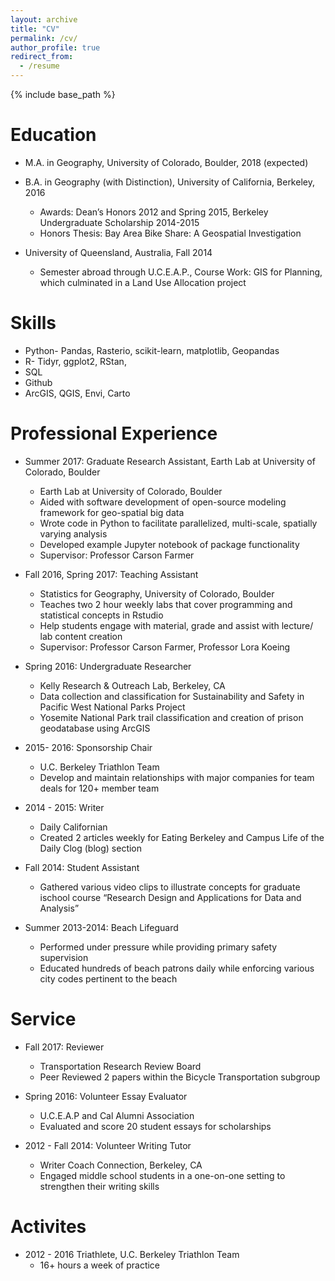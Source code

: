 ```yaml
---
layout: archive
title: "CV"
permalink: /cv/
author_profile: true
redirect_from:
  - /resume
---
```


{% include base_path %}

Education
======
* M.A. in Geography, University of Colorado, Boulder, 2018 (expected)

* B.A. in Geography (with Distinction), University of California, Berkeley, 2016 
  * Awards: Dean’s Honors 2012 and Spring 2015, Berkeley Undergraduate Scholarship 2014-2015
  * Honors Thesis: Bay Area Bike Share: A Geospatial Investigation 

* University of Queensland, Australia, Fall 2014 
  * Semester abroad through U.C.E.A.P., Course Work:  GIS for Planning, which culminated in a Land Use 
    Allocation project

Skills
======
* Python- Pandas, Rasterio, scikit-learn, matplotlib, Geopandas 
* R- Tidyr, ggplot2, RStan, 
* SQL
* Github 
* ArcGIS, QGIS, Envi, Carto

Professional Experience
======
* Summer 2017: Graduate Research Assistant, Earth Lab at University of Colorado, Boulder
  * Earth Lab at University of Colorado, Boulder
  * Aided with software development of open-source modeling framework for geo-spatial big data
  * Wrote code in Python to facilitate parallelized, multi-scale, spatially varying analysis 
  * Developed example Jupyter notebook of package functionality 
  * Supervisor: Professor Carson Farmer 

* Fall 2016, Spring 2017: Teaching Assistant 
  * Statistics for Geography, University of Colorado, Boulder 
  * Teaches two 2 hour weekly labs that cover programming and statistical concepts in Rstudio
  * Help students engage with material, grade and assist with lecture/ lab content creation
  * Supervisor: Professor Carson Farmer, Professor Lora Koeing  

* Spring 2016: Undergraduate Researcher
    * Kelly Research & Outreach Lab, Berkeley, CA  
    * Data collection and classification for Sustainability and Safety in Pacific West National Parks Project 
    * Yosemite National Park trail classification and creation of prison geodatabase using ArcGIS 
    
* 2015- 2016: Sponsorship Chair 
  * U.C. Berkeley Triathlon Team 
  * Develop and maintain relationships with major companies for team deals for 120+ member team

* 2014 - 2015: Writer
  * Daily Californian
  * Created 2 articles weekly for Eating Berkeley and Campus Life of the Daily Clog (blog) section
  
* Fall 2014: Student Assistant 
  * Gathered various video clips to illustrate concepts for graduate ischool course “Research Design and 
    Applications for Data and Analysis” 

* Summer 2013-2014: Beach Lifeguard 
  * Performed under pressure while providing primary safety supervision 
  * Educated hundreds of beach patrons daily while enforcing various city codes pertinent to the beach 

Service 
======
* Fall 2017: Reviewer 
  * Transportation Research Review Board 
  * Peer Reviewed 2 papers within the Bicycle Transportation subgroup 
  
* Spring 2016: Volunteer Essay Evaluator 
  * U.C.E.A.P and Cal Alumni Association 
  * Evaluated and score 20 student essays for scholarships 
  
* 2012 - Fall 2014: Volunteer Writing Tutor 
  * Writer Coach Connection, Berkeley, CA
  * Engaged middle school students in a one-on-one setting to strengthen their writing skills 

Activites
======
* 2012 - 2016 Triathlete, U.C. Berkeley Triathlon Team  		                    
  * 16+ hours a week of practice

